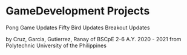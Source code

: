# GameDevelopment Projects
Pong Game Updates
Fifty Bird Updates
Breakout Updates

by Cruz, Garcia, Gutierrez, Ranay of BSCpE 2-6 A.Y. 2020 - 2021 from Polytechnic University of the Philippines 
